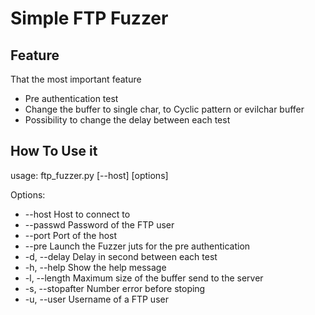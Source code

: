 # Simple FTP Fuzzer

## Feature
That the most important feature

- Pre authentication test
- Change the buffer to single char, to Cyclic pattern or evilchar buffer
- Possibility to change the delay between each test 

## How To Use it

usage: ftp_fuzzer.py [--host] [options]

Options:
- --host              <value>     Host to connect to
- --passwd            <value>     Password of the FTP user
- --port              <value>     Port of the host
- --pre                           Launch the Fuzzer juts for the pre authentication
- -d, --delay         <delay>     Delay in second between each test
- -h, --help                      Show the help message
- -l, --length        <value>     Maximum size of the buffer send to the server
- -s, --stopafter     <value>     Number error before stoping
- -u, --user          <value>     Username of a FTP user